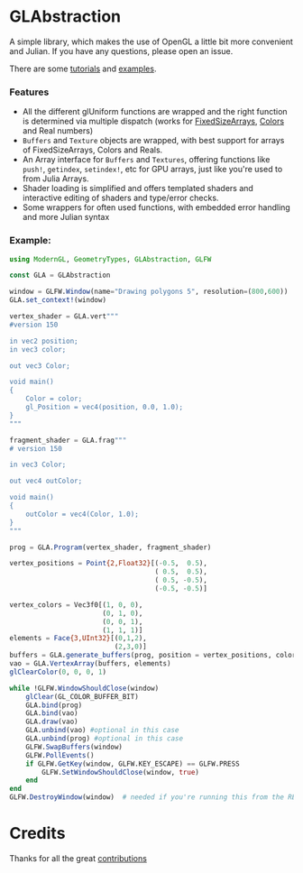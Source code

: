 # GLAbstraction
A simple library, which makes the use of OpenGL a little bit more convenient and Julian.
If you have any questions, please open an issue.

There are some [tutorials](tutorials/README.md) and [examples](https://github.com/JuliaGL/GLAbstraction.jl/tree/master/example).

### Features

* All the different glUniform functions are wrapped and the right function is determined via multiple dispatch (works for [FixedSizeArrays](https://github.com/SimonDanisch/FixedSizeArrays.jl), [Colors](https://github.com/JuliaGraphics/Colors.jl) and Real numbers)
* `Buffers` and `Texture` objects are wrapped, with best support for arrays of FixedSizeArrays, Colors and Reals.
* An Array interface for `Buffers` and `Textures`, offering functions like `push!`, `getindex`, `setindex!`, etc for GPU arrays, just like you're used to from Julia Arrays.
* Shader loading is simplified and offers templated shaders and interactive editing of shaders and type/error checks.
* Some wrappers for often used functions, with embedded error handling and more Julian syntax

### Example:

```julia
using ModernGL, GeometryTypes, GLAbstraction, GLFW

const GLA = GLAbstraction

window = GLFW.Window(name="Drawing polygons 5", resolution=(800,600))
GLA.set_context!(window)

vertex_shader = GLA.vert"""
#version 150

in vec2 position;
in vec3 color;

out vec3 Color;

void main()
{
    Color = color;
    gl_Position = vec4(position, 0.0, 1.0);
}
"""

fragment_shader = GLA.frag"""
# version 150

in vec3 Color;

out vec4 outColor;

void main()
{
    outColor = vec4(Color, 1.0);
}
"""

prog = GLA.Program(vertex_shader, fragment_shader)

vertex_positions = Point{2,Float32}[(-0.5,  0.5),     
                                    ( 0.5,  0.5),     
                                    ( 0.5, -0.5),     
                                    (-0.5, -0.5)]     

vertex_colors = Vec3f0[(1, 0, 0),                     
                       (0, 1, 0),                     
                       (0, 0, 1),                     
                       (1, 1, 1)]
elements = Face{3,UInt32}[(0,1,2),
                          (2,3,0)]
buffers = GLA.generate_buffers(prog, position = vertex_positions, color = vertex_colors)
vao = GLA.VertexArray(buffers, elements)
glClearColor(0, 0, 0, 1)

while !GLFW.WindowShouldClose(window)
    glClear(GL_COLOR_BUFFER_BIT)
    GLA.bind(prog)
    GLA.bind(vao)
    GLA.draw(vao)
    GLA.unbind(vao) #optional in this case
    GLA.unbind(prog) #optional in this case
    GLFW.SwapBuffers(window)
    GLFW.PollEvents()
    if GLFW.GetKey(window, GLFW.KEY_ESCAPE) == GLFW.PRESS
        GLFW.SetWindowShouldClose(window, true)
    end
end
GLFW.DestroyWindow(window)  # needed if you're running this from the REPL
```

# Credits

Thanks for all the great [contributions](https://github.com/JuliaGL/GLAbstraction.jl/graphs/contributors)
